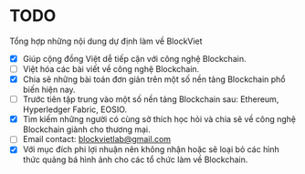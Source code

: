 # TODO
Tổng hợp những nội dung dự định làm về BlockViet

- [x] Giúp cộng đồng Việt dễ tiếp cận với công nghệ Blockchain.
 - [ ] Việt hóa các bài viết về công nghệ Blockchain.
- [x] Chia sẽ những bài toán đơn giản trên một số nền tảng Blockchain phổ biến hiện nay.
 - [ ] Trước tiên tập trung vào một số nền tảng Blockchain sau: Ethereum, Hyperledger Fabric, EOSIO.
- [x] Tìm kiếm những người có cùng sở thích học hỏi và chia sẽ về công nghệ Blockchain giành cho thương mại.
 - [ ] Email contact: blockvietlab@gmail.com
- [x] Với mục đích phi lợi nhuận nên không nhận hoặc sẽ loại bỏ các hình thức quảng bá hình ảnh cho các tổ chức làm về Blockchain.
